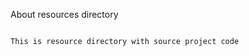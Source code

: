 About resources directory
~~~~~~~~~~~~~~~~~~~~~~~~~

This is resource directory with source project code